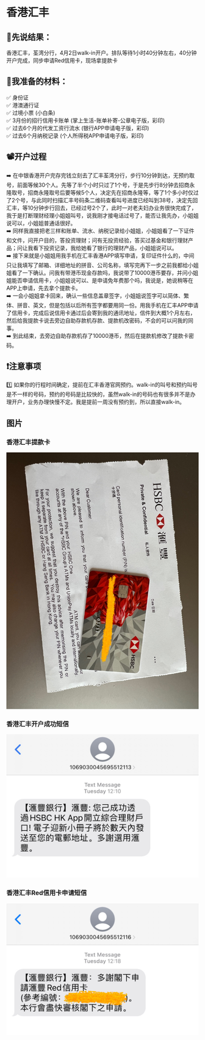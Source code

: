 # 香港汇丰

## 🎉先说结果：
香港汇丰，荃湾分行，4月2日walk-in开户。排队等待1小时40分钟左右，40分钟开户完成，同步申请Red信用卡，现场拿提款卡

## 📜我准备的材料：
✅ 身份证  
✅ 港澳通行证  
✅ 过境小票 (小白条)  
✅ 3月份的招行信用卡账单 (掌上生活-账单补寄-公章电子版，彩印)  
✅ 过去6个月的代发工资行流水 (银行APP申请电子版，彩印)  
✅ 过去6个月纳税记录 (个人所得税APP申请电子版，彩印)  

## 📽️开户过程
➡️ 在中银香港开户完存完钱立刻去了汇丰荃湾分行，步行10分钟到达，无预约取号，前面等候30个人。先等了半个小时只过了1个号，于是先步行8分钟去招商永隆取号，招商永隆取号后要等候5个人，决定先在招商永隆等，等了1个多小时仅过了2个号，与此同时扫描汇丰号码条二维码查看叫号进度已经叫到38号，决定先回汇丰，等10分钟步行回去，已经过号2个了，此时一对老夫妇办业务很快完成了，我于是打断理财经理小姐姐叫号，说我刚才接电话过号了，能否让我先办，小姐姐说可以，小姐姐普通话很好。  
➡️ 同样我直接把老三样和账单、流水、纳税记录给小姐姐，小姐姐看了一下证件和文件，问开户目的，答投资理财；问有无投资经验，答买过基金和银行理财产品；问让我看下投资记录，我给她看了银行的理财产品，小姐姐说可以。  
➡️ 接下来就是小姐姐用我手机在汇丰香港APP填写申请，复印证件什么的，中间只让我填写了邮箱、详细地址的拼音、公司名称，填写完再下一步之前我都给小姐姐看了一下确认。问我有带港币现金存款吗，我说带了10000港币要存，并问小姐姐能否申请信用卡，小姐姐说可以、是申请免年费那个吗，我说是，她说稍等在APP上申请，先去拿个提款卡。  
➡️ 一会小姐姐拿卡回来，确认一些信息盖章签字，小姐姐说签字可以简体、繁体、拼音、英文，但是包括以后所有签字都要用同一份。用我手机在汇丰APP申请了信用卡，完成后说信用卡通过后会寄到我的通讯地址，信件到大概1个月左右，然后给我提款卡说去旁边自助存款机存款、提款机改密码，不会的可以问我的同事。  
➡️ 到此结束，去旁边自助存款机存了10000港币，然后在提款机修改了提款卡密码。

## ❗️注意事项
1️⃣ 如果你的行程时间确定，提前在汇丰香港官网预约。walk-in的叫号和预约叫号是不一样的号码，预约的号码是比较快的，虽然walk-in的号码也有很多并不是办理开户，业务办理快慢不定。我是提前一周没有预约到，所以直接walk-in。

## 图片
### 香港汇丰提款卡
![avatar](../_resource/image/bancard/hsbc_hk/hsbc_hk_bankcard.JPEG)
### 香港汇丰开户成功短信
![avatar](../_resource/image/bancard/hsbc_hk/hsbc_hk_message.jpg)
### 香港汇丰Red信用卡申请短信
![avatar](../_resource/image/bancard/hsbc_hk/hsbc_hk_red_message.JPEG)
